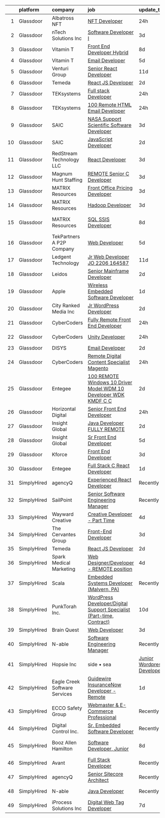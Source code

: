 

|    | platform    | company                       | job                                                                                                                                                                                                                                                                                                                                                                                                                                                                                                                                                                                                                                                                                                                                                                                                                                                                                                                                                                                                                                                                                                                                                                                                                                                                                                                                                                                                              | update_time   | location                    |
|---:|:------------|:------------------------------|:-----------------------------------------------------------------------------------------------------------------------------------------------------------------------------------------------------------------------------------------------------------------------------------------------------------------------------------------------------------------------------------------------------------------------------------------------------------------------------------------------------------------------------------------------------------------------------------------------------------------------------------------------------------------------------------------------------------------------------------------------------------------------------------------------------------------------------------------------------------------------------------------------------------------------------------------------------------------------------------------------------------------------------------------------------------------------------------------------------------------------------------------------------------------------------------------------------------------------------------------------------------------------------------------------------------------------------------------------------------------------------------------------------------------|:--------------|:----------------------------|
|  1 | Glassdoor   | Albatross NFT                 | [NFT Developer](https://www.glassdoor.com/partner/jobListing.htm?pos=102&ao=1110586&s=58&guid=000001819ec17472b9b9b4dc146fa995&src=GD_JOB_AD&t=SR&vt=w&ea=1&cs=1_19fc0cb3&cb=1656225887736&jobListingId=1007963328295&cpc=9FE5D8D7282D4400&jrtk=3-0-1g6fc2t4qkltc801-1g6fc2t58k24h800-b983af2ea3df29ce--6NYlbfkN0CdcVd3SDA1nO7RkKTAACmPV4xEt72Vls8LI2dqcgyOeAoi5kz3_qyAAGJXh8f41aLDKeCgnx3uED2yj5i55xMG7U9LxuMgnTBjmVbNUEK4srrfBLFPnSOicZ94YEhGlJvZuDxdNPWMNhAD7RBVn_RgyV6EEO1uA3M5zoPk3jFkaGG15Ot134Sk1h5SP_GeS4qrttLvnf1Po8CwsY-E_mT6F7MS8OaSQK811DZvRVTF1YBg70aAeG4Uzupm6gwoWefCkNMee9ILaTCW_Y3tQPqNfCzqzHTuKAYqeGOC54mUGPnXehtpHQaIaucnxJ9NUJozpemuA-Z-ALon5a0V1WuPc4w-iD8-oxfeDBn5iyxwfB0nnIy9VPgw1i4e-LA7re_QzvTp7tf2v72Kps2ukoL666Cfyp7sXLRFTc_ByhdVDvFy8XLscyxCV9niBTc4ZqjIkCgtpIOPtogRdkL3Y18p4c2AVxaguc24miWkiRQVo8fOdcUenXTT)                                                                                                                                                                                                                                                                                                                                                                                                                                                                                                                                                                         | 24h           | Remote                      |
|  2 | Glassdoor   | nTech Solutions Inc           | [Software Developer I](https://www.glassdoor.com/partner/jobListing.htm?pos=125&ao=1110586&s=58&guid=000001819ec17472b9b9b4dc146fa995&src=GD_JOB_AD&t=SR&vt=w&ea=1&cs=1_be1c43e3&cb=1656225887739&jobListingId=1007956910159&cpc=B076152010A3B66C&jrtk=3-0-1g6fc2t4qkltc801-1g6fc2t58k24h800-17afbc1c5b244061--6NYlbfkN0BaWX271LTawDCru7aqoxnwLvi923L1fWKDUcEKww0rGpw3H3l_Hc6zqj-sSau81j9MP0FcRmE09_WB75UgIyY4lf7l7YfEptN4shPR9C-t2-bVL7vpwi5nUsUojGh1dJqiWniQUSlgHMy2opCX0BkCKLXNLX6-6NwRfZoVZvxFtId5THtJ8tQTLx_XtPmvVIvJ1oBQ8CI5HbihcLR1IZEK_os2BIPX1vVF0aybQ3TzlBQWJttpdD0qYiJcegyKrufMDPHVzdSlVy7RRhtfi0uOhZXNnH-zhmwIon55vuYOxVZ8oChjoN7A9LeGOLc4d5hL-HIvbrjoI8I-kgve3r1TQdSkoG4Gy3prOqly2KH7zz99i-mo1QjA5nv8z-K_QmqaB2gEV2o8ikp8N3NyrSf10YB-yWwhTII2tzq5NcCCx5sut-m-Ia21ltq-PDmQeMSizFqusOo0nMaVWr7SWLQUUK6e4RYwyg8AmZZRcPjyTjz9nb6wtUnTqMdyzmWxx7ajJuljJWrRiXESljqosRQd6K14rpYeDcK8c-WKYJfA-w%3D%3D)                                                                                                                                                                                                                                                                                                                                                                                                                                                                                                      | 3d            | Baltimore, MD               |
|  3 | Glassdoor   | Vitamin T                     | [Front   End Developer  Hybrid ](https://www.glassdoor.com/partner/jobListing.htm?pos=130&ao=1110586&s=58&guid=000001819ec17472b9b9b4dc146fa995&src=GD_JOB_AD&t=SR&vt=w&cs=1_e8e02d91&cb=1656225887740&jobListingId=1007948035363&cpc=2CAED5C921A5F994&jrtk=3-0-1g6fc2t4qkltc801-1g6fc2t58k24h800-3e07a5bda999c3a2--6NYlbfkN0DMrcEu7yrtATojKJA7cEzGQ3FdRGWLh0CZQInL4ECGI6k5tN82kdM0cJmh4vC7GgiygDDyHmOMKSm12-KPBAw2aN-Id0caFKnyq4ejngSMI2GWB1zTv-CFmRhnEBV59KdkeNjBldKDtC5jPZHtYTQh2wE1TjGXlbvRV4LRca7w2YPh5ZAqpN-7wI6cmj0m2bydklIbj6VvAbWxPSmTRnFgcVrD98vp4A19aYVIDr36tEt11oMXBm9c4YM4c1jwbP_p5zPTmIW4Aj6K_ch7l3kUBfIZO-ks1slju0SxYtiYzIvkTrgP7IW7mrQCgjDLhKyF1toBWRLbnuRvG9SjZs2uq1DLgc3aZzhUcnapAnLer0dnxKFVT2uUAiDDvYsndY73dYii8Fx1YsjmAVaBp2jYWekoDq2anP86nsYfd511J_vYgjAcztyLjA6K-7f_7LCuKAIKgHArDG1Q4xVEwJdd)                                                                                                                                                                                                                                                                                                                                                                                                                                                                                                                                                                                             | 8d            | Washington, DC              |
|  4 | Glassdoor   | Vitamin T                     | [Email Developer](https://www.glassdoor.com/partner/jobListing.htm?pos=129&ao=1110586&s=58&guid=000001819ec17472b9b9b4dc146fa995&src=GD_JOB_AD&t=SR&vt=w&cs=1_af3bc8e0&cb=1656225887739&jobListingId=1007952398975&cpc=654405A9B1E0A9F5&jrtk=3-0-1g6fc2t4qkltc801-1g6fc2t58k24h800-c729f998c69f5acf--6NYlbfkN0DMrcEu7yrtATojKJA7cEzGQ3FdRGWLh0CZQInL4ECGI6k5tN82kdM0cJmh4vC7GggIqKZJOfkwr433VNJt7GeWnC2UmIhTFRbn-81zrayaPj-ukgC7L8r_jt5s0QL6z1MXrzLoijGyMRwJC52lcfuzmJIElBwsfqaUsuDAvkNyZwzvCX406eD9ADwml5TF35BUaY0w_SX48XIPYiOHyvA5S8zH015QiN7Nmogf0Zs4OzpJOwyei2PiGiiqbkF4DkSy9ZT2CSafbYtQzK5u6Rsd1NeUD9ZvrRkBqLXuZ17lwWhLhrX9yjGqYCGQjEtyYkPgQuJzYsIozuvKcSIBLIlYIUHH7bGIM8OCoHcSnXj_WQFcDZlajJT9_Ph44OTRYmv-sw8XnBUSVqALyQ-ekkt44pRaF4tvdjJr6Y6wUvQ61mtAzNpwEpQYJlv9ChCpTRhz8h3x78DGKhkbI0UXuX7b)                                                                                                                                                                                                                                                                                                                                                                                                                                                                                                                                                                                                            | 5d            | Dallas, TX                  |
|  5 | Glassdoor   | Venturi Group                 | [Senior React Developer](https://www.glassdoor.com/partner/jobListing.htm?pos=108&ao=1110586&s=58&guid=000001819ec17472b9b9b4dc146fa995&src=GD_JOB_AD&t=SR&vt=w&ea=1&cs=1_a8291736&cb=1656225887737&jobListingId=1007939772953&cpc=21001CD36CB5FE0E&jrtk=3-0-1g6fc2t4qkltc801-1g6fc2t58k24h800-dffac9d3ad9aacc7--6NYlbfkN0DiMBqcaSMT8lrn_viPgFID_2aewekq0duxyJS2DdWDl6I0UnuoC7mcAdBs-ATn3cT3-f3Mjx997RkW5mpPdukl9hkwRDsKuDn5d_45nB-EUXKc27sGQGCbAFUlkNP7e8rO7PtBYY-wYAjQdUsdBMPWYCS9ldEs905IKzEAOvUPfQTEuf4q_4AH_SEcU_JVNuj5_SIkAINrN2skdaQvHZUcrEH2ejbRTQM2WL8RNBh2EAydaVazrmej3zoMtnRpwerQ-STUW1_ihUNmdXkuJq5P0CvM8idIm2uK2e3FT2A6CD8Pq5kLgAeua2uqOvHhDpYT2o_hSldaSvQNbOZpyk_xlEw-HcT2OQMfBYGaN57ZqwV0yXpM6m-db3WECajh1KWQBxM93WGoZK5Sau90W_kyVFabhjltKqtCFDumAC_tbuOOA7PfbY-RXnQA0TgXet__wdDVPwNnMsDcpMJRXoj4_fzSD1cwidbHVRPuMc2j0505bMvkiIrDR_HgWU5tZ2L3O-Sby_EB53t4ZUwRl5L8)                                                                                                                                                                                                                                                                                                                                                                                                                                                                                                                                | 11d           | Remote                      |
|  6 | Glassdoor   | Temeda                        | [React JS Developer](https://www.glassdoor.com/partner/jobListing.htm?pos=103&ao=1110586&s=58&guid=000001819ec17472b9b9b4dc146fa995&src=GD_JOB_AD&t=SR&vt=w&ea=1&cs=1_c7ac1b43&cb=1656225887736&jobListingId=1007959732625&cpc=B101C867B3EF2D75&jrtk=3-0-1g6fc2t4qkltc801-1g6fc2t58k24h800-daab9cf358e9a641--6NYlbfkN0Cdyrb_-SYpjIsC7ShR4LTJruqxAexHI1Km_0W0EzpI0flnEmGiV58GZ9xpe0b4n9KvnEwlxLNWrBw5USPH7_yK7Hr0sOLwuBdBAtci8AhMmMFoxKXs5iBNk0ouHvMGgggKeSloHVxXP2HTUaJrgjzIf6iQaufQAIIribjXMNbv4f6do14-85BNRRzFkWm0yeKli2v2JFN545pwMTdzCvbtRfTtdKsUVmMNLuvd0UD-tF_aL4VDZl4r8fZy5r6Y_iPbmUtQLKicU_vY3qJ-GMnBnGXvVv0dkNGsd5GTQiEmjwwoXrI_YWPrKWPKnDL7dA3ri7bm-TQ4FOOxsVJ0b7022RMez_KRAY5FF-Ejx51L5I5psw0Eo4Mg_HafKZXskD_sFf1KhovUnx9kckv15oFbuweKUNIvRkSpZQ6gM7-l-wDOq982rLMy3H4S2pv6vAMevVLbrdMdZBDveZ61g5ZgGzflm9jh9SAzXRFi6XrWLCzF1nYjxk_UUJsEI6Ey4V0%3D)                                                                                                                                                                                                                                                                                                                                                                                                                                                                                                                                                      | 2d            | Remote                      |
|  7 | Glassdoor   | TEKsystems                    | [Full stack Developer](https://www.glassdoor.com/partner/jobListing.htm?pos=124&ao=1110586&s=58&guid=000001819ec17472b9b9b4dc146fa995&src=GD_JOB_AD&t=SR&vt=w&cs=1_0f51460f&cb=1656225887739&jobListingId=1007963107969&cpc=B101C867B3EF2D75&jrtk=3-0-1g6fc2t4qkltc801-1g6fc2t58k24h800-dbddebcf09cc2c00--6NYlbfkN0AuKz8EBO1xHDEL7V2YF9xF3dC_I9B9i-Zw2Jh8clPMK9BxhHDJszxSyW718EipT5My3xB9RWvC7SjRyChh1BO9sG0FOs9WB84LWTsYJNVyWQh91m9iY-ONHQKU2sxP0hwhGHVP9saAWZKlhQH7IjZJZc5L7l6KXvc-w7OLRk1u0Imfz1hhtazQvC74tnObmPYbq3DDhVuHgTXTYm-Yrlo2GW3XQMwqomxJcxmwSt4aRtzfcy-YhPA40_7R5b2NB7YcPfpNE9Hv3HysIu_H7pwzx7LVEJklG6oS-HFiU2o4uI4uLWyP8f_qEE-XhMZt_sdHi4nSk5T3tB2ucNc4Bk1cgvqPaSL6WUfexSlMU6Cr7IYhcQBrX7siJiZlYi5fhGmT_gt9fTZ6eUJ7a4D2Hbrucch3InEhXuQL9hWFMpgckRQuBo4AFprU7ZG93IHam5X9BpMF6sGNbLDx54YiU-3Fg-PKDfHMFd9tsMNAa7EMCm50Bk3aPfoLE0FKecLw3gs7mtWFBJX02W-CuDN0wxNIrmD8HjGOak9fu4Db-Ki-5DTYV8D1urhbVeIpq217ZLfn-iVB3yMR9PIDFqfHLMk5dWAKJycTHumIjf21MwcJtrg9Jkds3fhHA082TTYTZup9EepzIC7ekM21adx0kRy79Z36SJ8Koz8NMCWRr4ZGIIU1yjoi4xkUtXAE51lPt7DOonPVk6vYZE9hkMJZE7UQHM0Q16F34T31hzg5m29rp3AHLMBOmFpyhdGVMevDl01ckTXguCuYTQcgWeyb2EESa7nOdKuEwIVBP_Bk4i9xCEmV63SbrhnSUPLSCM4XmAMPfZUu7bMkNakGwPpZV1JjR6G70cc9QUFVOSCJAOocVmfdCA-H9L1vbPsIeUKKM52_OTs7MXhumChLAtanHNcrY4KlEtcEgftRMxL5fsxBUzGxcr_W5h8sEI_j7-0ugLy9f3qjj-LSw6pzFnJSqe1j)                                                                       | 24h           | San Jose, CA                |
|  8 | Glassdoor   | TEKsystems                    | [100  Remote HTML Email Developer](https://www.glassdoor.com/partner/jobListing.htm?pos=114&ao=1110586&s=58&guid=000001819ec17472b9b9b4dc146fa995&src=GD_JOB_AD&t=SR&vt=w&cs=1_de6a601a&cb=1656225887737&jobListingId=1007963107849&cpc=F41FEAB56D215062&jrtk=3-0-1g6fc2t4qkltc801-1g6fc2t58k24h800-176d6f24dc695ca9--6NYlbfkN0AuKz8EBO1xHDEL7V2YF9xF3dC_I9B9i-Zw2Jh8clPMK9BxhHDJszxSyW718EipT5My3xB9RWvC7WQs7Dga-ubgJ12cznRL8JSfUxeppsLboA7pY3idrfr6AKWo-ckCg04FJ1sBuJAegHOqsTXrRVJaILvFi7B9enLltIic-Q0247foeZwO1x9dC_3TXcS7BN-vVqHrIgBk-YdmwrstgCRX-Y8vj9yKZwc3gDp7_ilYOXwlvFb7dhdbdIwP_E8JSb4WR0ri4P_veD5SU1UBNlgyDUcUzaqQbm77rVw2JrLjkG0pdUjGtIZjMnKOO3aUX1gzMOj4stNeRZBTozLH-hgXO5ARXFJ20vLYoTzB3gj4N-lP36Gi2PtcqDR4vapLtcP_vnL8mpiN7jTZSYb4eMkEo8PBMNi-OQXhT4-WHuzpD94QTeEaYoHk6JsWDcIa-GAVglBK3IpW-4HWgVNFG-YfbEsijcz7rYNd-vPmwifHxil2Yv1I1ly-aabZa3-v-_nxyJ8gSDqfEM4msVq9erhBYcIXnFxRivYlc2vu8jBBaGtnA4DYSjWGg7ekkq7HCHTnxCRk5Qi4sRBm9mrfsui2_lKsqhg0esuYYGTk0MewSxLpcPV9QMZQi9hdLHBQUVXxj906-PWGgMW3quuyQ36VepejJ1_6HrQoGxqR7FfXSLUP3UrgekKb5nhp3g2ZM6M75piDGTcJxYuktaN5Yno_IVFpVx9wdT5l2KN5RbUr3hqYi1iOrHtvdKN-kgC0DdNCNx2cNzWqKGVTHwAeLLlSIkS4Zqp6do7GtSBVaNGj1a0j8yhUOMNBNkB5AVKQZD1Px59Zl41G6HVPmFnxw7U_57wO1CcRJxQktvu40sFbH9rG5MfcOmMZMTwg71LSh2BLjSvIizsm-KZ10edpWAWOEiX_J_Qvz-IkkvMhud-x8PiyiMyc0Gy1AYksJOD9ICQWB-wpdVhBdA%3D%3D)                                                               | 24h           | McLean, VA                  |
|  9 | Glassdoor   | SAIC                          | [NASA Support Scientific Software Developer](https://www.glassdoor.com/partner/jobListing.htm?pos=104&ao=1110586&s=58&guid=000001819ec17472b9b9b4dc146fa995&src=GD_JOB_AD&t=SR&vt=w&cs=1_b0306140&cb=1656225887735&jobListingId=1007956244569&cpc=E773D000C9BC26FA&jrtk=3-0-1g6fc2t4qkltc801-1g6fc2t58k24h800-be14d636b5f18115--6NYlbfkN0AauYDK0PcpkAAwvqsYr42ytNXSoRmB0ySYhRIkJ-ozknMmzV10mP9D-ZXILu2789aZsp9KwsNC8zmRRz8SdxFUGqpWvsLnX-8B68Wcf3hoN84UydAxiK_ugg34HP4qFhxSMdvfwl40ityApuKgjOA7hnyFTqMuGxtF_PgWPIjcIGvn7OtkPsZcQyFUCDOCUFdzFjSJedFmit6PFbQVXac0vGfWpFilSiHLKulT3aoZ1ERYRwsgAXdW9PVrE4nZBjyIhJHjTBDpL63pZ1v4J4n3NtP0bPbrq9dpmKPPQ0foe2JDpmersr9LTqnvbof_PkXQKX_Oqg7VDlYk-WZ8ytS-Kh8HbjfSrJIWee3pHQoR8CBiEbfzi2iuTAY9Kd5ub7AMj_MM3X2uWegw_wlZaTumXeG69dHuBPpePv4iZNQjqle1B63Vi-E2UjsLA8FhyWJCrt_BWg39BMZFj2xU-Vwxedycl5iQPE9QCWilU3xsGYm-5hJSwI33s0K7AvBRrmnCWvvqDjQp0Hk--P8r3kzQU06UgUhOiEG9nr0828nTg1T3Tx2NvWl_-_Ankm-gPEWp22w0_XqJ6hRxhcNhQFuQHYV2wRPfrdEfUlCA-Bd0SuJ9Lmusd42N_N93BeC01ahnDrx86SBUldBR5NHz2VWbXaO7W64W_V7-1ND7pZ8HtqJpRQvA25W_rJd7Pk_tHQp51ihWBGCvIFrU4RMnx9aDYHxZeZJ5DEIlny88NbvBIEtRJCaUbf0FJBHaItKc6FcDUn8vKSdA0LYUWMwKizAl5mLFmBsR7lOQQBYYcRLyzdjMWWKniPgm9vFMKeDI1l7dA92x7e9KqwIh-TDi8OeWfDKo-cdZfvM9XiM-5OwcMfPlaw8gH6jJXej6Wy-8nqLSO7zjRFkg3o86KRQWfHTph-xVv9Z77V5FD2sNi6Lyei3fqjYMzWREbAReVnDCPZFjcpXvES4BKuRx1yzi6xhy)                                                 | 3d            | Greenbelt, MD               |
| 10 | Glassdoor   | SAIC                          | [JavaScript Developer](https://www.glassdoor.com/partner/jobListing.htm?pos=107&ao=1110586&s=58&guid=000001819ec17472b9b9b4dc146fa995&src=GD_JOB_AD&t=SR&vt=w&cs=1_d9c5577c&cb=1656225887736&jobListingId=1007958875768&cpc=B101C867B3EF2D75&jrtk=3-0-1g6fc2t4qkltc801-1g6fc2t58k24h800-64b280f5e9ed814f--6NYlbfkN0AauYDK0PcpkAAwvqsYr42ytNXSoRmB0ySYhRIkJ-ozknMmzV10mP9D-ZXILu2789Yf9NkIWZtqU-yhYClT8zshQbsRbaYsxR-IGcewLBn708po4ChQEJdPZxUOzsRMdTpgdLzUmcDGnqooliJdPWze-xBGi4suDEm4KAXw0SHMYNaaxIuywpob7_gp_CuioAJY6gcOmVWg-f0qwQ3gUcqhH2WOOxPb5ZQaCqQRiehqsdT6FkdJygduN5aCglT2vEIVirWtMpQU6jN9_b-iOYgMaLC0cetGMeUIMRSVBn88Jc-bUa34n7XmuhyTg-Oiw_3HU_43QkN9DRieyvx0NaW0GpIQmSHBHPEIGA6chIKLFfFsQbMJhPwJvtimOYjXyMDYcBZhxkJHrKWxmUBbFMlMRVk7XVYpL-NHRF-4lxTjZNKqUMYODv9DeFOp1U-TLJFJ4crXEJNsVHeaLLrECjG5LaqIZohacr020UWmFPX_y5SeYmUPrxLEVO-7_VnJalKl8G44Bo84cbKU_HgG5sThlZQTKlzEo9Ug1LmNHwOFF7rM45HzaY6g3otrygWi_o5UyV_PRnDmQWmeXD_LXU0loUhzSenNURR2ISbABdqlEmJQfRcXIbI8aNt20-ilckYbI_iepcZ32ZsV9_E6CF5wDsOaATnVj6kTMlM8XJPetjq2lLz75htXH4W446MMduZ0TqMtl86G68PZJqReRlObJ8az8I1kwZSfCXo6HgobSXGdlzv0YkpjfrLcI026vEt2cgJvaCdewkgAtDNmBWR_HLFqRiReowQNaTO-Q0R_BgqiN-b0W1m_kXkE_uxFqBzunO12qiYdPAEFIYdQmKdriFgcbzsKn6AnaAFqg49Bz98NzwnG9bDcNB_sTYyYFU168nVAIJuSmWT2rWQmyMsTFHjCG2fpMSrlWgaNbbpmDpQFW7lgNoLW)                                                                                                       | 2d            | Washington, DC              |
| 11 | Glassdoor   | RedStream Technology LLC      | [React Developer](https://www.glassdoor.com/partner/jobListing.htm?pos=105&ao=1110586&s=58&guid=000001819ec17472b9b9b4dc146fa995&src=GD_JOB_AD&t=SR&vt=w&ea=1&cs=1_7939adf7&cb=1656225887736&jobListingId=1007956773373&cpc=1FDE87803EF93CD3&jrtk=3-0-1g6fc2t4qkltc801-1g6fc2t58k24h800-8a574113bc7e8765--6NYlbfkN0Af4VUVFC65ZFGPeY38cqKHBXywLY7NZRgmgZnkNCReYTEQAOd-TTSyAj4YzGraWReXalJVkunaw1nndv_UJCqjeqdPrk1lpk_TzUiZ_svtIdBTnO-ZFvnmQGcjIi6GNpu4FSJs-uF_hXuFUzOpIADejgki0K57qMy9VSHJK8SlPd40_uLd9CkwI_cnZHcxeNw2mHM1utcEJGCe4ROofzzjk2gPtVs2mXnwV95xuqtXtuL1K7Rq3XNpj5IGe0w7kaakzqf0RJJP75f95Pfi1w5Ny4FYCISGvKDbHtbXBD7BKfLMU96wTW3Glhpukx74k0DUXNIUHlkCxlmEtMfTlK5q_PSVwC6YDjMYatcawIMhOSf2ufi-DdWeyhUUckyTBAV5qA5NXPrylCCE3mjOhYDU_6leC745lduDg-GCWR-CYI-CngWbPgbLCOlHqNkVwEa5ElYnGgJ-_CJf_464BZJYOtI5Vg-oknzUYZnpxVaAPDi4Za-2dhBFJlKRYVPTEUw%3D)                                                                                                                                                                                                                                                                                                                                                                                                                                                                                                                                                         | 3d            | Remote                      |
| 12 | Glassdoor   | Magnum Hunt Staffing          | [REMOTE Senior C   Developer](https://www.glassdoor.com/partner/jobListing.htm?pos=110&ao=1110586&s=58&guid=000001819ec17472b9b9b4dc146fa995&src=GD_JOB_AD&t=SR&vt=w&ea=1&cs=1_2677fb7b&cb=1656225887737&jobListingId=1007957496663&cpc=C3517E2410EFB392&jrtk=3-0-1g6fc2t4qkltc801-1g6fc2t58k24h800-01da2ef477ecdc4e--6NYlbfkN0ApPMyXrjGHNZ4HOtR5bp3hW7-r3UAVomwaSEEjEZtheg2XuSe0BmOcDxnW9gth2FJPFVmnTzF43L4tGnDJqVWoean0KldTJhAKsLHVUiSCIKZ0Jegs5Y7aZna_ItMJB_PZEENb1-I0c_QUjRpyvgmNWNb9oBj5MlkCp_jT1JBs2EwrPoVEi-Mcph-s__GNP06vEqPHueuyADb6Wc9YouhbbJfsXAe33LfVJZpOuPi1ijrhmi6jX4F4VnUvG2WSV20bs2JqxHdY_IYNN4RzBxiRckwPcc9gbrKbhaxiOPGap4cY6Di0XBPPNu53vKYqruDav8Wog45LW2IzWmeqMLw0mBowkFksJZmVClSKIM-2dHG-OopoWayxEPJKlNhUgAvr9TUO-UDJDNXWz3q-azNLD2y9UvGB6lGBCbFZkW3FFzIMq7Pw-3MDjw8r-Gr4_kXkBA2iBdhSsKkdj5_8xSUxZMNmR_DkeZy7IXj-jc4gh1lFZqIGM6aRHjcpdqy14AqLGAYXWCcERA%3D%3D)                                                                                                                                                                                                                                                                                                                                                                                                                                                                                                                               | 3d            | Remote                      |
| 13 | Glassdoor   | MATRIX Resources              | [Front Office Pricing Developer](https://www.glassdoor.com/partner/jobListing.htm?pos=121&ao=1110586&s=58&guid=000001819ec17472b9b9b4dc146fa995&src=GD_JOB_AD&t=SR&vt=w&ea=1&cs=1_30b8f734&cb=1656225887739&jobListingId=1007958108225&cpc=FAE5E775D180B2FB&jrtk=3-0-1g6fc2t4qkltc801-1g6fc2t58k24h800-2a1f81ed7069d562--6NYlbfkN0De5ppvndiyxA0pMSLQzOe_j9Mra0KF_8EhxTxOKXtZIfhM20E97mGJ6rqAxbACvL_i5zE0t6kX5SryTDL6ije1EBDVgrA0VpkoE3ZnafujkZLYmsXYcioNQSfoUtKVuxzCL6h6n4f2MNjYbVj21Mkxla1lWw3IwpD6ixpTsvUqoy-xRlQ6Va7RJd9W3ldvgV_uGMPgztr_WvAI62vXhAAAeNxmwfkW5j6Y4nqRsmTl-FqCHs8yPoBm1UDNppAH1G4YF5EAKiB26vdz0n1WecTT1ptsH84BFfrJyNM-wppuVPyvFiR_9sr7yrijPzwAXwQdSNMMDPbxwW0ILKS6SbeYVwtZSNlQrwnKxX03adDWWakVH-FU9kdCGizWI2lyCd8jow9vZEdAh8E_PVk334g5q25zfFv0E9sLMbpw4O9oj6qVOQWB4pqz5FCm89sovW1eD-pDUK7wytpYJJNsemrnB0FEfKMQY-_s4cxpFtxAqXZuhRaaIg3dCi_exHUTAwNLwQtihKUU7F6UeuKmEInLCfLE_Zm1ZQHZkaI5ZpxOZw%3D%3D)                                                                                                                                                                                                                                                                                                                                                                                                                                                                                            | 3d            | New York, NY                |
| 14 | Glassdoor   | MATRIX Resources              | [Hadoop Developer](https://www.glassdoor.com/partner/jobListing.htm?pos=119&ao=1110586&s=58&guid=000001819ec17472b9b9b4dc146fa995&src=GD_JOB_AD&t=SR&vt=w&ea=1&cs=1_6067bcd1&cb=1656225887738&jobListingId=1007958108234&cpc=FAE5E775D180B2FB&jrtk=3-0-1g6fc2t4qkltc801-1g6fc2t58k24h800-0f15b70ce9ce1b93--6NYlbfkN0De5ppvndiyxA0pMSLQzOe_j9Mra0KF_8EhxTxOKXtZIfhM20E97mGJ6rqAxbACvL_i5zE0t6kX5Z00PaknJWgwXfZEJxBjsWfW06fd5yWWguWnET7-MQw57VrqT0PfjpCdnx--sATJ8hJcZOzRMoXwIHRsIdBSWQhzCEcXK7wnCfUvME9UuKJ8pdSP6PLSxzsN_OPvXbJaRVYPOM39M55bF09IHKwz7Y2Riz2kRCCMBc1DCx04bIVgdSTkJQkv6CbOG08vLUpxrLgcw666takFRJlPGSaUBUB-O6Uzd-DBiO_EuO5P6NHeq6-qIHAFlk3512vd7dKUFceeEOF65lTgjNykZU6_dt5f5-CmVZKzXITttqRg724IwKBk7M7Rjtzo44-yL5Yi1xASYhWZ9B8huOZpSpxCqGAHVoReh4uPkcf-ku7XDBz2qkzx1IJYFpJKfrn5UOLUoREBM7uy6hyQQ3dcnMfgYdx3uQPRHdIgIkwvLW4QURKG4jXNBspAPqv0cVRUTbUct0Ufp0DwEAuUC4OwhtYcHYz28LAmI821Dw%3D%3D)                                                                                                                                                                                                                                                                                                                                                                                                                                                                                                          | 3d            | Charlotte, NC               |
| 15 | Glassdoor   | MATRIX Resources              | [SQL SSIS Developer](https://www.glassdoor.com/partner/jobListing.htm?pos=118&ao=1110586&s=58&guid=000001819ec17472b9b9b4dc146fa995&src=GD_JOB_AD&t=SR&vt=w&ea=1&cs=1_55c4da65&cb=1656225887738&jobListingId=1007948030944&cpc=1CBFC3E34E2A31FF&jrtk=3-0-1g6fc2t4qkltc801-1g6fc2t58k24h800-48f74c9abbd40486--6NYlbfkN0De5ppvndiyxA0pMSLQzOe_j9Mra0KF_8EhxTxOKXtZIfhM20E97mGJ6rqAxbACvL_edqxq6ovvs_1_8fQ4kC9BZslqhY91y238xAvsk-tyJGOVrJ3BXt5-Wz_nORHDzV_nU8vp8zLpffBTB-c0x_QQWSwUpD-8qJAuP5ZwC8vYPdtj6aJ6TZY32HDvAe7yAV9Ayc_Q4qHKyvLxRJBT4mgrfGJXwfRh5r7pJ79ER3cvWcmzjOXo0HKi__aJjEWxYDcEaRd6TsQNTLN-dWzdYO5bgehV1CaqRa2mMoSGVGCPN9A3YF7Da7HORT2aUoRbQ56uexzVPPvAlFjhgwrE2hxg8giX0H278hOjuV33TCj0wvMQc-h9eVa-XiDU3gwTJ_l7yV0jiZk5Z4Md9HfwVewtpuBGBCVHphwiPTClIEuZOew6gEydhP_xSLNlJL5n2XcI8syjZU97rZnXe3Qolc8YZI2XUyPmDX6mEiEw3bCkr3DMklGirtDixtzAw6ijVrJw6gMyQmzkQ0RpCA7eu7pA0PnLXM6BebCj7WD2WheeRw%3D%3D)                                                                                                                                                                                                                                                                                                                                                                                                                                                                                                        | 8d            | San Francisco, CA           |
| 16 | Glassdoor   | TekPartners  A P2P Company    | [Web Developer](https://www.glassdoor.com/partner/jobListing.htm?pos=115&ao=1110586&s=58&guid=000001819ec17472b9b9b4dc146fa995&src=GD_JOB_AD&t=SR&vt=w&cs=1_c06c96e2&cb=1656225887737&jobListingId=1007952803914&cpc=39A4E8CE329AB187&jrtk=3-0-1g6fc2t4qkltc801-1g6fc2t58k24h800-2c5a9e96dd740a2f--6NYlbfkN0CHpOIvs3qZo8sagDiUAvu-_P6y0GixwKP-GGMf9GPFgSJVyD2MhSflgp2YKPjroEHmDY9cE8L5mQtqt3koIxC1mbOoGjKc3aDxdnCnqW5htDB4Br0hPx95eLV-ny31mkvokwTQ38dgVlP9QOrqLoDBicuKEKfUibcJgFXA-E3cZ8kv8U8mWZn9nVeWxOROYyJT4RYCc9m8h4tJlsLzalnHK7cNqumHm5LgCYJLzEEjkB_ahsnuaQbLfSUU7HARMBF0IPGsJx9N_-6Ffmg0LWJpIXeFgZOb4cO5LVfSAkQwrGtqKFfc7-GE6ZqLR9VuAqNsrH0FWdcqC7H_ZE1NaTuNe0nFSDasYjBgKyCi81LShCMwdfbrwTrcMYCfv2Eiit6kkPO0tV6y_ZZcoEzWDcXqFUBEUnD-2aVRoVL-MP83yHqYJyNv0XRtccBH8qfAQQ5J2jCRDdFBrJ4Uqwryi2QZzzUaHw7VF2P20f1kJqLnaEqErRGwOu1HoAljg8v1MYcnYYN2gD_7XgkrYbAtq_Ti_Zc4_jqQI0WjbMmfG5HakF3EzBmgCKzSdEWQWC03C7DTqtQLDUEewjOhLUELhH02R1y6AvYFFDUwWfI0TQa5iJ9EEifeCto2oRWHrSBwntkta6oqqcoPlmjhBSCSJRc3x9Q10PPzFxXbQS-0m62S4auvvmVrHMzKE7WnKNFV7ieYjDZG2Lm51mfraiaB0A1J3r9ZKcBT3pakemi1sLVmI_2infu0xBGHOzqmO4rr0e0YbN_bhSvIyYE_iz0qVL7sUARuXxd7iK49ZJtSVp4m4WFD1kwPC-5c4JnQo8jDwGA3NVyFJxPimhbMIyDMBZDNrBEdQJPFPYnUuekKTlN27aHh_FSZUdxWqxf9Q6WEvDY_GrqMmphIk-ZbnYjaq0qVNBPgPVxchl7Ad9SlMs3oiQ%3D%3D)                                                                                                                  | 5d            | Remote                      |
| 17 | Glassdoor   | Ledgent Technology            | [Jr  Web Developer  JO 2206 164587 ](https://www.glassdoor.com/partner/jobListing.htm?pos=126&ao=1110586&s=58&guid=000001819ec17472b9b9b4dc146fa995&src=GD_JOB_AD&t=SR&vt=w&ea=1&cs=1_51958ab4&cb=1656225887739&jobListingId=1007939704161&cpc=451933188B21919D&jrtk=3-0-1g6fc2t4qkltc801-1g6fc2t58k24h800-145bcbc9936b2581--6NYlbfkN0BhfrGGbcblirJ0_oD-V1jJ9SBvie1turFDKTAe6KCgNxcglQf_GDNs19Mxti6n_Sqr68PVAOuRfGvAxdvY4X1GgZOVzAOcPqagn-QvrInoCr0rXs6oTdVqsy7xiRaPyg-nNViKaA5Gohx8wkhuPvDMhSlQaDvj8Nc8wzkCJhEn7byMr2EFbtrne4-cmeZbtXenx3VeS4Omi90RVXQ2FkQt4-1_KYey--87zqS9JUGuny48CR83Fk95oVbW5lJFz8VgVzsNtSQfQWPRB1wUO8okbXQH6_co2pZiU5fzVrpPjtuvkiu53Ck_BAxmzv0x73ncWTNP14sbyrjJnW0eIcJ9TZz875u2KW3QrsXhIu9Pz7PupDcAMC38vpIRrpL7LqZneh3p5cOMuQVsA9_W0CxPMVehu-MqNr4U92spYe4EbxWmipw0KEvbOFY-qhou5LEC38ShtkLaRSxYqRqSV0TAKpocWXqVCMN_eDOO3xaobjk4wiTbuozx5PW9NXn9Ug4OM2umPJmWlMyd4UaeR6Rm8ZkVPW0V0AET_tfVzXvrJqz3Bxc0w2MtdaIBrSce3q9xGvDAbxlaTs7aRiPk3HDYuYceiiZaOHa9Xduck_BoEq5O1P4vhTUP1yKO6QcW34U%3D)                                                                                                                                                                                                                                                                                                                                                                                                      | 11d           | Sacramento, CA              |
| 18 | Glassdoor   | Leidos                        | [Senior Mainframe Developer](https://www.glassdoor.com/partner/jobListing.htm?pos=106&ao=1110586&s=58&guid=000001819ec17472b9b9b4dc146fa995&src=GD_JOB_AD&t=SR&vt=w&cs=1_af740348&cb=1656225887736&jobListingId=1007960568832&cpc=8AC01DCC8FF2DC38&jrtk=3-0-1g6fc2t4qkltc801-1g6fc2t58k24h800-392414fc6362412b--6NYlbfkN0CZUO70VSdYKA8PR3jfrSh5ljhqJhfDt0PzQCMubt8cRihWbmqO_-CcWTBwQGpXTij2tWB84QH6z3aHYShzxlQU2nHLs_dHfVRpWCEdZ9CuQrPTl74N3CV6taMvzmT4RPA5gjkC7oP_zzjb7LpqP7zCK17mnotQ3dBeZhYDXLByyAyQZlA3CAiNkTnozmnMVpDnjoXJj8oXQy0WGmU67Q8IS7SsF0WwWlaFBG6t9Gm_q2AsktEGaDC2zDwAj1YKo5-iy6nLykgpePiOVZ8l9sflUh8cTbjqxGlrOo-1P5MPaW_fMbeqsXxXlmuBdhBuXBPe4Dv8zmIDvy3EO6OBB8Tatq_Lch61OrD0aH4n9eRGlc5e4Ut3h9cDzP7ZOddGICm5-pteUGCpcCwzALjGEMgPW2O_xZMmsRgjXrE6psEyYDzERH2_V5AAmKe-f38dMbRBGyCOU05a9PjvX9dIRZrkJaU2ucacunB388VT6wJyTg8hFZJPC67iCmWGy3qc7ZwkfysjRew8Oh1WPMqHPfTLnX04qJ0i1YvPMd-k-VdVLPq9sY2qenFPXNdHzkwKbVFHKv6ZXC3fHjvxLBYL_wq8G2mCBuWuDCMD_19K3RJxf14pUyXW9UwO)                                                                                                                                                                                                                                                                                                                                                                                                                                 | 2d            | Windsor Mill, MD            |
| 19 | Glassdoor   | Apple                         | [Wireless Embedded Software Developer](https://www.glassdoor.com/partner/jobListing.htm?pos=109&ao=1110586&s=58&guid=000001819ec17472b9b9b4dc146fa995&src=GD_JOB_AD&t=SR&vt=w&cs=1_ca191df0&cb=1656225887736&jobListingId=1007962892215&cpc=654405A9B1E0A9F5&jrtk=3-0-1g6fc2t4qkltc801-1g6fc2t58k24h800-820c4427b275da16--6NYlbfkN0BvKrLyj5gPmtZO9T8euul8TCxuuKNOtzRJOomxnwSEodTz2Bc-sPZlC5mDe-NOaJha11SwOjgncxx89tv9hkqPR74kXFF2_zmr2XMvoMxd0jOTajzgrQrhCsrs0Xhbjg8kOnHd_rydPXrbj3Lh4jXUx7Nt07OIioAAk9qNne2Ww1T8i1Y8SEpfnhuYBDPx60hnRd9TpsCuK8ZJPbtOZqlfkkvABwBlCeL_gDfkxMmC402K-QXQwz9Q14VbE4-poN_8wF0VNNSxWID5znSMyUyhBbkRO_n-WRo-iKiT5BdW5t0L1K-qlg5vSP2yh0k5W587cmSKRxyhyiR_0lwr5b5TdepcVajmx71moxGlJ4Ky_QJROW4U830N3CVFEtzoCgfhIBrdTgXC2XnrMdayLKPzpNhPgD81Xk7T_CEQHXjgPDtO_WrE9_srgjPu-yqd6wXucLBix2bELhW47Sl4X0Hm7SeQW63YfeNwR_JajcOiLavAGdyY_yQRDJGfMnIz9Ew2MjweGEK4jVfjnEtpQc7NQOaoz0_fPC3EHrhF-FDSbOoBSxLolVeTNvXx2J0edziRg_rJA8qcb7DQjPRQJ_YFanjHeCf2ZVlPtBO0q7qrhzLQEnVevCxu1Lmi_VsnBBEKEAkAZzglpT2E3gxRCmue93aixIpgSzW2iuE6KjZpyGmDGhBik9_RMeIuC3XoB-Vy2SVDg-RDJgPr_3UeF5H0brKnKvJcId_ReC4JhOukI4PRnvRWKvei0rTrtGiGwgBj2Dcu7M8mw3cwHWeoBjsxW-Ldp78TfijphVXg_jd7PbvY7Z1Q-FtphoqPt71DDw2qPwIyaBMQ2Gqw5qNjaUXe6bFSUiEcNOpokcbAJmDBmzG-eYYKvhi62N88hcEqgLqfYCXJ3Jx2068_yuOd8WnAvn-vfSp5l30Fx1gBPuYpAFWsxjeFg6pcqJRmVxzoHaOdEYtB2UjDaYxIrBNX52kW)                                                       | 1d            | San Diego, CA               |
| 20 | Glassdoor   | City Ranked Media  Inc        | [Jr  WordPress Developer](https://www.glassdoor.com/partner/jobListing.htm?pos=101&ao=1110586&s=58&guid=000001819ec17472b9b9b4dc146fa995&src=GD_JOB_AD&t=SR&vt=w&ea=1&cs=1_fd47ea06&cb=1656225887735&jobListingId=1007959533386&cpc=C5F9C09AE97B3D2F&jrtk=3-0-1g6fc2t4qkltc801-1g6fc2t58k24h800-5967e3cf0a0040a7--6NYlbfkN0ACTeRvGRFS6hadW-07x_K1RnsIE8OdH4tufuZ5eRAiXtw4liyTMXhhwW7mOpgVwuvoMLgdpPb7ZWJGjYZaZqw_C3D9_dK4MOjOeVdCgSTPU226t-hevys1r7wLJXqVzsp8U0qJSSMR9uNfjJ-dorJeVIMFy1j2lI2NVDvkycO8OJ4Udbdd_qv1b42VAgUaHmf0TupCdi6zAbmEFKh7XY1-YLwBLLEIAT12PU6-pysijDGMNHlb2pfTUzaO0J4Az8ppd6MmkLSDHDdod84CQt-mu474TopLDTLPqXZcElgSK51wFrHzsjEsPj00Lt9I2YHLNd9uWeLdwmBrQMtvDJJ8teORChXw0660YRGYaD62lrl3y-mLJ1huknx0x1qa0Hnc_oe1RpIT868RpTMSXrLGvMAn7kvx0MMRet6OcpqdKv_fc2OS6OySrpoHYLCd6yd638wJ6azlGggaeQQo3kvb7bb7adaxmgLvI3GL3EcQDQUXVA9JPbYTyco8KEP_ePU%3D)                                                                                                                                                                                                                                                                                                                                                                                                                                                                                                                                                 | 2d            | Vancouver, WA               |
| 21 | Glassdoor   | CyberCoders                   | [Fully Remote Front End Developer](https://www.glassdoor.com/partner/jobListing.htm?pos=117&ao=1110586&s=58&guid=000001819ec17472b9b9b4dc146fa995&src=GD_JOB_AD&t=SR&vt=w&ea=1&cs=1_1f5eed0b&cb=1656225887738&jobListingId=1007963159353&cpc=C4A69CCDBB3B9599&jrtk=3-0-1g6fc2t4qkltc801-1g6fc2t58k24h800-335970c504cda8dc--6NYlbfkN0CpFJQzrgRR8WqXWK1qKKEqALWJw739KlKqr2H-MSI4eoBlI4EFrmor2FYZMP3muM25-XMOHvh1y1_9p0DSHZmBGgDENMzXXbdFFw3wbmvl73rKRICYmEGCqWVv26XHiiV84eCtqe3MoF1LZuaRBuL9S0fClRux-Q35rFPEFDRHp5yCluLB1OP1suuLlVGYmm1sVOJLBaYI_rhfYFL35yhG4vcuG6BBA7fvJicE9iK6mMOnN5S_1aqme3pw-hy3IE0VNqNwDBDkv9iiNnKn5fFU2Yc5pDkyNrk4gZV2p-zeUpVTiYfw4TajkXBsIBF3sG5WlX3rN9BD6wn0Qa-dHSyyROwogaBBLGw2mZXxY5VHiV8-ATR2HPkskJ15JjVfbqpoonVS4Rn1rRnI5cwvgXSp2KkHl2BSLG_i5fujgXs_pinyuJNWXmyNMDDOUhyB_NLPVzNM8bVQNhCRDQLbQWgk6nWA2A3kMBHp_ZE6zhE_IvCmB60WXjGpYKr01Dd5tiASbqxayB95vzMutsVNd6u28xAlfkL_LdeNeRVRKiALrSZzyG_pfhwxkj1x31uitVm-QI-eCYkg8mjcmdKzzQ4ZW2fStPZVTxjhvFCSVrY8ALyvXxRhnuPcNd0mT8zJd-W3w0Trrf76LeJP4de5KbPOm_xlV1AvMrhye4BOKzA4IFAF0F4Ck6WzcEo6ApdXO52HBchLnROe6tnxr8zcyoTN9AXA_s_Oj9TxC2J0_P2rADukgpx3uHgi5QwCW3kKQax57uuF5XX4YFgIwDUqJxscWKE9jg_TJjWanhXeiVgjksj9tszsDQMfVtp-c1D5pnzPDUMk9sV7jCgDbC4B-SRj0mDIhpkpYrYegGN0EPd41lCcAj_anHwQTdJIksMMDZ3vN9D7TOMINwFyGfGvPvtmqUgL4kDzgecs1nJILz48kPwbBCs68_EWrcwrA-G3bg_hnIPaigoH_Mf_tbLAjU-TN4H0TO6q5wVxzN-e_3zemg%3D%3D)                          | 24h           | Los Angeles, CA             |
| 22 | Glassdoor   | CyberCoders                   | [Unity Developer](https://www.glassdoor.com/partner/jobListing.htm?pos=127&ao=1110586&s=58&guid=000001819ec17472b9b9b4dc146fa995&src=GD_JOB_AD&t=SR&vt=w&ea=1&cs=1_9c149b9b&cb=1656225887739&jobListingId=1007963160144&cpc=451933188B21919D&jrtk=3-0-1g6fc2t4qkltc801-1g6fc2t58k24h800-4408b361460c91ce--6NYlbfkN0CpFJQzrgRR8WqXWK1qKKEqALWJw739KlKqr2H-MSI4eoBlI4EFrmor2FYZMP3muM1_mkYUeYjcFMLzm_QKbxPLUPQ2aXgg7RvqV0UQWTtA4vY4_tmxiyaLJvnzQ3hJnRd7cKj_zoawfhRwnv7OXrYQIH6Y7tp-PzHswj2_pxPb5t4ArUyM8T8o7C_skH7aajqnkKzj3Yf9cccpkaDD2jdzV3ihh4M9ODiLJyXwlch1C86qZ8Yc51vnpvhD3NgeYRPdlp2PRq4hf3zD4PVvSwTYYoWQ10od_3wlBqFkqzHRVnFIgQPCHiz26uYBjqaHqJvMUHMfHSItyRrmNzQh_uEa61t-S78BVHJ3cftTGeRUIVbtR-Eixfw0QilFrjkblF-EDlRnAutLfrTsjO5AxhOHuCvnKdEymoh2pbw9u3OFKsXxB-leGKEPM1qagFtdsZZr_96IrMrev0LYUr2CMcBplG3SsK8O0bZW9VV1RF7cOa3z8He66ZYHFkjcUuFXYmdl25hTZhF5BLFISxvKCcCyla93tXarfSY7r4geGJJsHIDESg5P-G87gdPu5LOf42DvQFPNofCaZExyvaolTAFKq4LRI4V1U4TRLpk1ceUR0DTCbbk3xQ9-cf3Vw8hNiHzXQ3qY8Z8XZ8K10VISuezT7kXqo5PdE8M6lH_fMzgx6_bLsVMkuwL0DNwiWCscamUiMt5nExqgcowQwqoPHNDOiwL7pHCQ8T2YbksQE9kNcHy5TyeAZhfuK9wvwK-63A4xvYKiMGMOlGdgi2mY3wDd4-luJIZJ2mqrcAvTgVk_0WpIym-r35IUOukhdW2j1KZhNMt0XUnmAIydnMydg6K2RG250c21mXpO7eGbbv-3-OWqM6iLlwOMgQnrdMZTDFfEyX7CsyqkxByPKO_r7ANZoASpZaAO-VR2YVG7RginbtZ936URDeemnzNOR4HPf11Ebno8rWOTwexCMGQU9I6fuE5-d-W0x6mwhidOeufaeS1KfB6PIXag)                                       | 24h           | West Palm Beach, FL         |
| 23 | Glassdoor   | DISYS                         | [Email Developer](https://www.glassdoor.com/partner/jobListing.htm?pos=113&ao=1110586&s=58&guid=000001819ec17472b9b9b4dc146fa995&src=GD_JOB_AD&t=SR&vt=w&ea=1&cs=1_c50b26cd&cb=1656225887737&jobListingId=1007959612224&cpc=8795CF9063CD573D&jrtk=3-0-1g6fc2t4qkltc801-1g6fc2t58k24h800-67267d1e6d4f95b4--6NYlbfkN0BTYkY06FZEdAAtNWO-eDAfNklmfZymsMF6eFRONl7rAMN5x_2sHrqXfWPo9rHDxSO_gacTBItmqj8iP2XLm6svXGqlrMNfRtt-HhjIcX9OlTol68_PaBuKp86itFR3aU3cLu09zAlloFTdg7-CfHjUu5SRsrgWx5iUH1gnubVqeSptFdILGBHLD_Fv4bw5jcf-CUMZfVp5TcGuAGluGs4x3PIly1kuD-w3kdYKtEsFcjV5Nw69MMeQYq-EZ79LHU1tdu5M5WuEWUctS0K-MZ7Ah_W3HZQTvR3QaKMg8vxaRI0B2gq2lYoTeE6sj6OqSKhYYXpJpk-F_NH5pki8GdBUZS37tIFC7V4RjnMvgnAJTDBL8GexAjC9QiA1eIpO0F2-F3_MjgnITq7gJ2qDiPJL_47YVvSFGoxoN1s9VwzirgEkow8P_maqv4nn_Y2MDx9jG7bjCKCXUF_J5Q_8kn_qzyxvKA5OgM-yCXeJnxwXz8n_94MdllRj2lJU5T5mMQo%3D)                                                                                                                                                                                                                                                                                                                                                                                                                                                                                                                                                         | 2d            | Remote                      |
| 24 | Glassdoor   | CyberCoders                   | [Remote Digital Content Specialist   Magento](https://www.glassdoor.com/partner/jobListing.htm?pos=123&ao=1110586&s=58&guid=000001819ec17472b9b9b4dc146fa995&src=GD_JOB_AD&t=SR&vt=w&ea=1&cs=1_004e0b4d&cb=1656225887739&jobListingId=1007963159547&cpc=6FC5BA77C9A4CD78&jrtk=3-0-1g6fc2t4qkltc801-1g6fc2t58k24h800-9c0a2feabf48984f--6NYlbfkN0CpFJQzrgRR8WqXWK1qKKEqALWJw739KlKqr2H-MSI4eoBlI4EFrmor2FYZMP3muM25-XMOHvh1ywzctqTW04v34o3kefa7cLI2bwKyCcERJ-qpnvbHSoa9g2H30H_t_6VdMnPWxT1Vkz_qBQJWOu_NlbyyT3YxWQgwImzoo_KetGxP9PlOmOOyyXznlHGr6cLJhdofSjrC1kzgV1ww-d6cA7huy1Ex6B6oAGe6ZY7VjlWx3dkOXTxmXQL0vUsr6xthkdp9t8gcHsFVbqprqE-Y7B1qci1ITu0zBhdMUgZz-Aj39QIjyDwivR_OKHPkVUU49yoBFrjEg7rEc6WEantI1qzhOEbwlP2S8mkShMBcY-MrPtIsoqopi3wVSn2q4ysCeoMYCSB-LiYI15UwW0pg1oAKe4401X99msDV5X8k-gKAgjsYONP8tunA_M1KMnI5NYhY6zZxGWYqysDCcTfJrlnZcaVKOYjA6U8HCg_bJqWSvLwaMYusmlJl-rTkj__f6aMeEwzh1j_91te2HtIjVntIGlGbu1GWSi1g4hjzDkI5Ha3pORnFIiJBxHePyjyBosGtYZBN5x9E4Q6vQ6f82-_ilLT65qmSCfbXmVRzCx1cplpTqd_hXzdGaIR_gnhIn62rpoN5ua-7lmKxhqOppW4XLRcb-euasGNpTDB3cuiJEZHklTuACdPVqPMkfeaFbqal6dnO-Tgd4imA20SGyCm0T657PQbqlJCzUBJZBlhbQNDG1qoErWNTZE0zIm2ZI3xU8y585JPn09hwQcpTMLzFWkoH6wzIXFiO1Hdd73mt-HJB_B5y8PolXfraYFJzgNwenWZ6H7qoedOOIMjoaom97HVUT3Xy3JtrQIySP12gv-YqCEmToWblI6AJIWVpMFzDF8uHlD8F4yWA12lymW1vpUqVqAex4zMzgce4nF9sDBdE1Y1Rj0uVxWZwQJybDH3zALFJjRlGukcfXTV8oEPY7k76TtB3yuhubPiCYrNrUkDoJShf)           | 24h           | Atlanta, GA                 |
| 25 | Glassdoor   | Entegee                       | [100  REMOTE Windows 10 Driver Model  WDM 10  Developer  WDK KMDF C C   ](https://www.glassdoor.com/partner/jobListing.htm?pos=120&ao=1110586&s=58&guid=000001819ec17472b9b9b4dc146fa995&src=GD_JOB_AD&t=SR&vt=w&ea=1&cs=1_c838a75c&cb=1656225887739&jobListingId=1007959858926&cpc=334ABAF5D42DC775&jrtk=3-0-1g6fc2t4qkltc801-1g6fc2t58k24h800-0e202471bc4014e3--6NYlbfkN0D6OzZjpD_hbicRkMZwNNvvxSeL23iIfvaC4EytleQ8zDIpz0YQ5KbISa7_Zvw6kCxWlC88w1IvReveywRFZAW44U4VymTis_iRFisN_R-nOBkdjMlzQtDb7biQM9hwwv7vnDIigwL540P8Z_eiMvCpBH-8rVTNTVoHKC9e1TCey9bd5q-G4h6H_lsvdFNjsZ9ZU6Jc7AG0Fup1quzd1CgF36kB3-ygaTsZgKYOlUCLW9swJbdcguJaMlel89UCI8q1c4zPQMgUvDHWL8VS2d96rMhwTjU8tSz4gwoU_U8IRDXw68Z5nkCydtK0-HM5-_wMbdbNlfEblpXG3zfLJxukh4NmLoN5GWLIkhfd86MhvfUjdWCv1LK_8ZWl1nTqofb_it90s3ZzjDJgoKWNY5JkZ7HFVaianFNf3Xw1hWTCBvSAv3Ww22kRe_wVIN0E43UO6TCn5d6Tz_uxMQS-o8JGqAcwdpc4V33fnvqficFgcom81g2LZSo3HDJBflsxCeI1KAAHL5piZXMZMwVJbIovx4g3KbX_qVc_vUIj-XyxQC8wJRBcmuKNO5OI5N0cH9U%3D)                                                                                                                                                                                                                                                                                                                                                                                                                                 | 2d            | Remote                      |
| 26 | Glassdoor   | Horizontal Digital            | [Senior Front End Developer](https://www.glassdoor.com/partner/jobListing.htm?pos=112&ao=1110586&s=58&guid=000001819ec17472b9b9b4dc146fa995&src=GD_JOB_AD&t=SR&vt=w&cs=1_79f9a1af&cb=1656225887737&jobListingId=1007963279372&cpc=47CFDC01B3F81FAC&jrtk=3-0-1g6fc2t4qkltc801-1g6fc2t58k24h800-431c89cdce7a2fb0--6NYlbfkN0DVLD0NwOQENOe9ZSCJLsOt28qZmO4545ePKxrhyheH8u_ZXgpVmocjK67rvjxo7HL22NKB3734oVOH6muHj2evqRcb-UA3nVXjytoC06ZsUpkvIGMhy5rItge_64O-yg8iukO3L1MXc54lLD-lU2zJoZHmtSOOfIUvcIAYve9JBpqNr84AOai833nooQ_qOy3L-uJdBS-taW2TE1r_iWgCzqo1C7ZIc7710vXAyjFaLHN0BHAuDYWEFtD1iEBQtL9PehCfH0VAsSbMx52D7EqkJW1xsw2r0h3ucsW_TT2DbZvXyof9BjcK_kZgDaeHVbnxG8vDMrz4FLEI7Mc9Bs0mDUV0HIgdLwFseyUZplR2iaQn_Um4Dy2Q1pkhHw-g4hvr3o89sfkBHdb0XSSe_ZGIpAamv2UJcZuXia0PLtanT5vmrMfwBqf4aALU0WRF_RbRIYDccd1O6qAPk-hduVXCOEFqXXWwZB9pJl5e2e5kH2hcAuaSWkFUWVi9iM4v9WewYEw-WYz1WJtMrRucKGH4gc0THHKNOz_mWNbqeQ4kLNXHWR9_XuqVaCChNXxS7zx9iIHAxSCYAoBMfp568LKQa7OBQkCjcGUA0tJ4_vWSzihKfdVGFG6WT0a4aPN6-OTUQvsl_iqWhDMMHRqiKAcagKEP26hxi8Lrkflyjp_xj46wCgmcBIFAftCeQbh_E-V4yYI2jCH1bPCKUplzl22sQdamwuZ49RWSSdsTxgA2s_8HcEMkgrqUxrYMXgdUkmWqO-9r6CSfaIT7rpuGAAfZFGTXiZD2O3ith_Reey1Trepjrp55b3wOEAg9RU2JWod2y44zi6mNSPt0wQiQQu4VRPTGdvmUCo_RrDhk1tyYqtgyVALmhJsDSxvKfkSPxiWo_zlbMwcvvRezlf33Wxh8asPHQKhdA3WMmkomRhnFF0SJBjXAICbwwKGgMIqZYTWjUv-o0wkqrfWILIDRAvG2MWXlLcJcraTzUX6CcZ_r8THHNOFwSxXjG8ldCUlnpHdASOiQmRB19VK81FIX4DaX) | 24h           | Remote                      |
| 27 | Glassdoor   | Insight Global                | [Java Developer   FULLY REMOTE](https://www.glassdoor.com/partner/jobListing.htm?pos=116&ao=1110586&s=58&guid=000001819ec17472b9b9b4dc146fa995&src=GD_JOB_AD&t=SR&vt=w&ea=1&cs=1_5f23778c&cb=1656225887738&jobListingId=1007959249644&cpc=8795CF9063CD573D&jrtk=3-0-1g6fc2t4qkltc801-1g6fc2t58k24h800-cd7032185cacca81--6NYlbfkN0BKkHZu3wF05EeDimN_p6sYpKCMArvwa95YdH7UpkaBCobj99dZAfyu9JevU964-bLpesNh_llxY6se0PhhCmJscznyVj7eXmW_ZS9YxNww6KIzTrn9VejOtxwlPUlwTymnY5tE44yu7d6M3ltKVp1vDD-UxQublJko2XaaEexisFQ-chb240bnsxj1CC1MQXePnwbhWH0YX6gsELfirANBYqjDfLhAIWfiCAaFqrsMU40kWTu6__27d94S9Ogl4IAOoHGaGTwW-x4_UxrwarvqbTTQxhhb5pNB4y1IALNphvtptcyHL932nwLoyeCbOMkv2TV_snPQ3wtNqY5RB2seYgnAZ3ejvfv_lEzXRJ0wnM8BtXArQCd073EOYnD7kfGDDyzetVoYpg5xWNgwXrPVeeeMZErA5RWWTmsTbFfSQjSekS6WfX1qGhDUxjQG0-GOuQIOWCaMRqCv3hZDC181VGbgFegOOtu17hMZ02xvukzNhP2hgsti8pvJFOIArRL0lY0qsUYBzA%3D%3D)                                                                                                                                                                                                                                                                                                                                                                                                                                                                                                                             | 2d            | Remote                      |
| 28 | Glassdoor   | Insight Global                | [Sr  Front End Developer](https://www.glassdoor.com/partner/jobListing.htm?pos=128&ao=1110586&s=58&guid=000001819ec17472b9b9b4dc146fa995&src=GD_JOB_AD&t=SR&vt=w&ea=1&cs=1_a10637a4&cb=1656225887740&jobListingId=1007952577600&cpc=654405A9B1E0A9F5&jrtk=3-0-1g6fc2t4qkltc801-1g6fc2t58k24h800-627074498f385df0--6NYlbfkN0BKkHZu3wF05EeDimN_p6sYpKCMArvwa95YdH7UpkaBCuXZAtggzO9lGKJZ-EjBDGGBfQFS0VP4iyl6WMhxPlOMC8SCJgI0QK2OBCE1G4e-nS8oJq6Rqf7iAvn4hNZtOtGYxaM03zeUMJlInH1wZpE8Xa-BX9VOtQNUXf89bQym52AS24gyQUJuWylPGyjj-fXERSGACjkWXPwufCN6CXYPs6FXUQ951w7LZvUcVKSb3aKBv8ji7fsTt2kHIS-EerRbsSXRFOsVv--PbHj0kgvjF_prLySXjnTfvDp94dFd2rh6fmAThxepZGvDQSE9LRSJEyYSHZQbBy4gIuoGAnAvJmlZlmKc1HSFiUQHngKn9_bpRGpH6uV27_bTqF-Z-tnpQcDTomALbQc9OX-aHWY3VbKYVdi2HxAk3_XcLtW0f-KW_19ptczRI87c_pgooeJZHzDoAaNscpGYX9RKNHb2WAglEvCQdWZTSQ2VJrk21gxKYCqw4GhZs-H1vsIu9IU%3D)                                                                                                                                                                                                                                                                                                                                                                                                                                                                                                                                                 | 5d            | Remote                      |
| 29 | Glassdoor   | Kforce                        | [Front End Developer](https://www.glassdoor.com/partner/jobListing.htm?pos=111&ao=1110586&s=58&guid=000001819ec17472b9b9b4dc146fa995&src=GD_JOB_AD&t=SR&vt=w&cs=1_fbf82388&cb=1656225887736&jobListingId=1007957984952&cpc=C3517E2410EFB392&jrtk=3-0-1g6fc2t4qkltc801-1g6fc2t58k24h800-e64d582866a52f0e--6NYlbfkN0C5IatSLh_Ak1q39eQQoPIxD737RW9NeiYGvIRXkrLjEBkC4LI6KweF0vk9JRHgKW9CY795m_DNwjgmrD2yNJ6XP8nuqQVOP_sBrvftdoJA1Opt0EBlsxSteuclrFAOh1MfD_w_iX4HauCmehncV3HtmFeqVU4bqMOAZZiaD-bsm0nZCx1sqVgGE7-rMRKDSPMgfV_KL2puwduxBAn8AVC0X37UsqS7PER2NwE9sYqwAk4y66m85a15vdgUFuJk3qlkXWKE39ykoVTrW0xh1MB6tY9iRdh-gnAePW_x0SXQzVGeO9QmLmoMf84_AqWdcVcEt25dc1q4VC_vy60AMKZ4kjqT5hAky0CT2ffUCcVsJwN5QAQYTRHmC2H8Zg2XZF89Ef0M6PQMAHDyqsMlcY7f48PmlbTwv0MorXaAsFHOwMQJudIZtRsjimTDdbF48Pi1TjjR4C2Um7fJjAFU4Hbt7lpAzDUtwnskK5u0GV7Zv5hixc7OflcjSA_U9sBTYP0mVF7I2vc3P6fJY4g0odsABY3783FHPsNDtst003W6DMNlaUz3-IcZ-tCbEupoD66RuGT4mbNWXYS2JwDiXbR02KTVVg7b49hXAobImT5ssA%3D%3D)                                                                                                                                                                                                                                                                                                                                                                                                                                            | 3d            | White Plains, NY            |
| 30 | Glassdoor   | Entegee                       | [Full Stack C  React Developer](https://www.glassdoor.com/partner/jobListing.htm?pos=122&ao=1110586&s=58&guid=000001819ec17472b9b9b4dc146fa995&src=GD_JOB_AD&t=SR&vt=w&ea=1&cs=1_5aa80497&cb=1656225887739&jobListingId=1007962125331&cpc=654405A9B1E0A9F5&jrtk=3-0-1g6fc2t4qkltc801-1g6fc2t58k24h800-e1c7fdb45d6fbff6--6NYlbfkN0D6OzZjpD_hbicRkMZwNNvvxSeL23iIfvaC4EytleQ8zDIpz0YQ5KbISa7_Zvw6kCwb_y3Fu9Y_IAQWKIbUHOY4Mg1sTBfpvohrRaGIGmxrBfXIi7YEtTyBs6AL_x2q4wWizDdsi7uDcuKNIcHI42tskZXPnO_fhrfedYJPVECGDhZj5JuaLcCt3XnME5hcYx0N6GWG4BfCvKKs3Y9sctHaRPezn1tgG7wpMswDJ21jUAuQiypPU2YeAwIqChHV3bcFcmsdV3EX1abiyVumdS17KX7md6zP4V-rZ3Pf-ovqftDahHSc3OWihdEo2cnnyoaiA7GWBoORl99c1wEn0hA9Ycl4jtT4DJ9dPwRRkL5G1s6-ekKmJ3N_2rDS9MWdRlWoMzXc2fdRyrP_tXDjj-EzySlimgeG44aD5GuMVNuoenIz47XubgOYHZjksbxhElM-r_sRb_Z3Kxx3enSHPCJH6K2_3OM0BgEiCGP2A9p5fYbOmM8vuIxE33ZDSNldtdEA1-1JsIRPDg%3D%3D)                                                                                                                                                                                                                                                                                                                                                                                                                                                                                                                             | 1d            | Remote                      |
| 31 | SimplyHired | agencyQ                       | [Experienced React Developer](https://www.simplyhired.com/job/DIZ7VJ3Gxf8mOjogMOJwsxhBhFDehmz2FMiBZlUcSDM9x827OsNNOA?q=digital+developer)                                                                                                                                                                                                                                                                                                                                                                                                                                                                                                                                                                                                                                                                                                                                                                                                                                                                                                                                                                                                                                                                                                                                                                                                                                                                        | Recently      | Bethesda, MD                |
| 32 | SimplyHired | SailPoint                     | [Senior Software Engineering Manager](https://www.simplyhired.com/job/mVIwNms8wiRRIDr8mn8PwT6PoIyOSQrveu7ZUuo-IoEfzb-BswQkgg?q=digital+developer)                                                                                                                                                                                                                                                                                                                                                                                                                                                                                                                                                                                                                                                                                                                                                                                                                                                                                                                                                                                                                                                                                                                                                                                                                                                                | Recently      | Austin, TX                  |
| 33 | SimplyHired | Wayward Creative              | [Creative Developer - Part Time](https://www.simplyhired.com/job/q3vrO9Z4pUIh14VjHVVllHF_ysh9GzkcpvNoMHlALIW8clhPPytz-Q?q=digital+developer)                                                                                                                                                                                                                                                                                                                                                                                                                                                                                                                                                                                                                                                                                                                                                                                                                                                                                                                                                                                                                                                                                                                                                                                                                                                                     | 4d            | Remote                      |
| 34 | SimplyHired | The Cervantes Group           | [Front-End Developer](https://www.simplyhired.com/job/wHXE5VNIvaF2BtBRwWzQo53le3mkTV6oKBOYLLhmU8q3Jt9eah21-Q?q=digital+developer)                                                                                                                                                                                                                                                                                                                                                                                                                                                                                                                                                                                                                                                                                                                                                                                                                                                                                                                                                                                                                                                                                                                                                                                                                                                                                | 3d            | San Juan, PR                |
| 35 | SimplyHired | Temeda                        | [React JS Developer](https://www.simplyhired.com/job/M9s5pruXsdYfV2LiBV33QKa_PUx9q2_b1jAELDdLgmezJtne4WPx0Q?q=digital+developer)                                                                                                                                                                                                                                                                                                                                                                                                                                                                                                                                                                                                                                                                                                                                                                                                                                                                                                                                                                                                                                                                                                                                                                                                                                                                                 | 2d            | Remote                      |
| 36 | SimplyHired | Spark Medical Marketing       | [Web Designer/Developer - REMOTE position](https://www.simplyhired.com/job/GuliR0XO_NeAtyAKDg4CEZHB3ggiKGO7WGmamSrwcPxu6vDt4drqVA?q=digital+developer)                                                                                                                                                                                                                                                                                                                                                                                                                                                                                                                                                                                                                                                                                                                                                                                                                                                                                                                                                                                                                                                                                                                                                                                                                                                           | 4d            | Remote                      |
| 37 | SimplyHired | Scala                         | [Embedded Systems Developer (Malvern, PA)](https://www.simplyhired.com/job/Fu6ZDWaKje5e-i2VfXNVVHDzjWoU1PGkP1tlf2AIXagwxOdkNr4p-g?q=digital+developer)                                                                                                                                                                                                                                                                                                                                                                                                                                                                                                                                                                                                                                                                                                                                                                                                                                                                                                                                                                                                                                                                                                                                                                                                                                                           | Recently      | Malvern, PA                 |
| 38 | SimplyHired | PunkTorah Inc.                | [WordPress Developer/Digital Support Specialist (Part-time, Contract)](https://www.simplyhired.com/job/0I65iUr3JKSVivmX2M0gOEANo4xYYhF-yGJTcAqpEvIe3djIBINANQ?q=digital+developer)                                                                                                                                                                                                                                                                                                                                                                                                                                                                                                                                                                                                                                                                                                                                                                                                                                                                                                                                                                                                                                                                                                                                                                                                                               | 10d           | Remote                      |
| 39 | SimplyHired | Brain Quest                   | [Web Developer](https://www.simplyhired.com/job/B82xaXvLZ-46rjqC5qO1Y5GLUg6TRXTvanZhDi9KtFY1S7jmc6Pe-A?q=digital+developer)                                                                                                                                                                                                                                                                                                                                                                                                                                                                                                                                                                                                                                                                                                                                                                                                                                                                                                                                                                                                                                                                                                                                                                                                                                                                                      | 3d            | Remote                      |
| 40 | SimplyHired | N-able                        | [Software Engineering Manager](https://www.simplyhired.com/job/1j8d8DaR6Px2BvFr8PFtsNgbKYmzihZ2Tj1qpjEcS7ZgM0kE0RsklQ?q=digital+developer)                                                                                                                                                                                                                                                                                                                                                                                                                                                                                                                                                                                                                                                                                                                                                                                                                                                                                                                                                                                                                                                                                                                                                                                                                                                                       | Recently      | Burlington, MA              |
| 41 | SimplyHired | Hopsie Inc | side • sea       | [Junior Wordpress Developer](https://www.simplyhired.com/job/TEKsSg-Hcdx9sIFSRgZdVxxsmWo-izKhvjLcso563Mdn9wNtOfbxjw?q=digital+developer)                                                                                                                                                                                                                                                                                                                                                                                                                                                                                                                                                                                                                                                                                                                                                                                                                                                                                                                                                                                                                                                                                                                                                                                                                                                                         | 3d            | Remote                      |
| 42 | SimplyHired | Eagle Creek Software Services | [Guidewire InsuranceNow Developer - Remote](https://www.simplyhired.com/job/0HFBH4hy0RO5WB83Seuk9HKumu-DTbVG3JEajUPIbAJ-F_xxAbY-Pw?q=digital+developer)                                                                                                                                                                                                                                                                                                                                                                                                                                                                                                                                                                                                                                                                                                                                                                                                                                                                                                                                                                                                                                                                                                                                                                                                                                                          | 1d            | Augusta, ME +8 locations    |
| 43 | SimplyHired | ECCO Safety Group             | [Webmaster & E-Commerce Professional](https://www.simplyhired.com/job/Eis_eQzujD-0VqGd4cWH7_Zog5RuoP6kJescPkierQ7_taP_BL8ylw?q=digital+developer)                                                                                                                                                                                                                                                                                                                                                                                                                                                                                                                                                                                                                                                                                                                                                                                                                                                                                                                                                                                                                                                                                                                                                                                                                                                                | Recently      | Boise, ID                   |
| 44 | SimplyHired | Digital Control Inc.          | [Sr. Embedded Software Developer](https://www.simplyhired.com/job/PboyWzsAqElCiwpTQIQUz4_atthVnWvZnpuytS7xdHrqWLCo0i1SKw?q=digital+developer)                                                                                                                                                                                                                                                                                                                                                                                                                                                                                                                                                                                                                                                                                                                                                                                                                                                                                                                                                                                                                                                                                                                                                                                                                                                                    | Recently      | Kent, WA                    |
| 45 | SimplyHired | Booz Allen Hamilton           | [Software Developer, Junior](https://www.simplyhired.com/job/Tm24VZ9dimP5rhQWbWhZgJLiJ7DJME25bCzb3UBo4TExMrzUJRtXCw?q=digital+developer)                                                                                                                                                                                                                                                                                                                                                                                                                                                                                                                                                                                                                                                                                                                                                                                                                                                                                                                                                                                                                                                                                                                                                                                                                                                                         | 8d            | Charleston, SC +9 locations |
| 46 | SimplyHired | Avant                         | [Full Stack Developer](https://www.simplyhired.com/job/sHFHvJM72J9rwUKJrMp9B-xzPWYxISZHug6Fx6iDRAqX3vmiy63i0g?q=digital+developer)                                                                                                                                                                                                                                                                                                                                                                                                                                                                                                                                                                                                                                                                                                                                                                                                                                                                                                                                                                                                                                                                                                                                                                                                                                                                               | Recently      | Remote                      |
| 47 | SimplyHired | agencyQ                       | [Senior Sitecore Architect](https://www.simplyhired.com/job/R2QlpVjc-O74SnpsDE3n2gAwdZjKN0i2yFklUU9k7DMNUizUgp8Kzw?q=digital+developer)                                                                                                                                                                                                                                                                                                                                                                                                                                                                                                                                                                                                                                                                                                                                                                                                                                                                                                                                                                                                                                                                                                                                                                                                                                                                          | Recently      | Remote                      |
| 48 | SimplyHired | N-able                        | [Java Developer](https://www.simplyhired.com/job/mpWQC4SDmQAK6FTsFva2-npox65NdLa1R-lhKSyHSRj_jUQK7rivlA?q=digital+developer)                                                                                                                                                                                                                                                                                                                                                                                                                                                                                                                                                                                                                                                                                                                                                                                                                                                                                                                                                                                                                                                                                                                                                                                                                                                                                     | Recently      | Burlington, MA              |
| 49 | SimplyHired | iProcess Solutions Inc        | [Digital Web Tag Developer](https://www.simplyhired.com/job/8nIziHQeX3F4iWgVCYvUyt85xoozkR5oVC6rrJILmRIyovcGgyVpWg?q=digital+developer)                                                                                                                                                                                                                                                                                                                                                                                                                                                                                                                                                                                                                                                                                                                                                                                                                                                                                                                                                                                                                                                                                                                                                                                                                                                                          | 7d            | Remote                      |